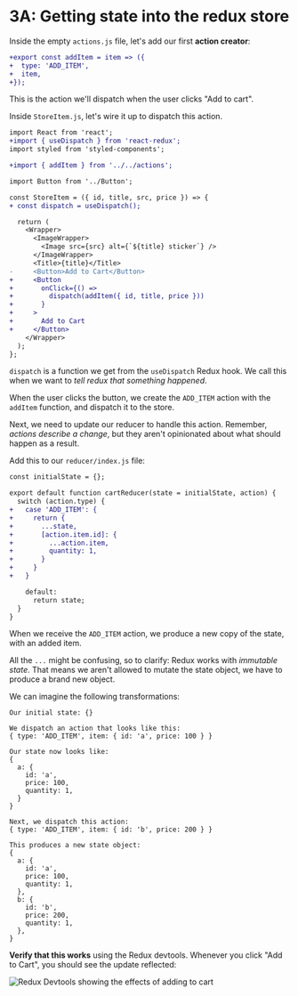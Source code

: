 # 3A: Getting state into the redux store

Inside the empty `actions.js` file, let's add our first **action creator**:

```diff
+export const addItem = item => ({
+  type: 'ADD_ITEM',
+  item,
+});
```

This is the action we'll dispatch when the user clicks "Add to cart".

Inside `StoreItem.js`, let's wire it up to dispatch this action.

```diff
import React from 'react';
+import { useDispatch } from 'react-redux';
import styled from 'styled-components';

+import { addItem } from '../../actions';

import Button from '../Button';

const StoreItem = ({ id, title, src, price }) => {
+ const dispatch = useDispatch();

  return (
    <Wrapper>
      <ImageWrapper>
        <Image src={src} alt={`${title} sticker`} />
      </ImageWrapper>
      <Title>{title}</Title>
-     <Button>Add to Cart</Button>
+     <Button
+       onClick={() =>
+         dispatch(addItem({ id, title, price }))
+       }
+     >
+       Add to Cart
+     </Button>
    </Wrapper>
  );
};
```

`dispatch` is a function we get from the `useDispatch` Redux hook. We call this when we want to _tell redux that something happened_.

When the user clicks the button, we create the `ADD_ITEM` action with the `addItem` function, and dispatch it to the store.

Next, we need to update our reducer to handle this action. Remember, _actions describe a change_, but they aren't opinionated about what should happen as a result.

Add this to our `reducer/index.js` file:

```diff
const initialState = {};

export default function cartReducer(state = initialState, action) {
  switch (action.type) {
+   case 'ADD_ITEM': {
+     return {
+       ...state,
+       [action.item.id]: {
+         ...action.item,
+         quantity: 1,
+       }
+     }
+   }

    default:
      return state;
  }
}
```

When we receive the `ADD_ITEM` action, we produce a new copy of the state, with an added item.

All the `...` might be confusing, so to clarify: Redux works with _immutable state_. That means we aren't allowed to mutate the state object, we have to produce a brand new object.

We can imagine the following transformations:

```
Our initial state: {}

We dispatch an action that looks like this:
{ type: 'ADD_ITEM', item: { id: 'a', price: 100 } }

Our state now looks like:
{
  a: {
    id: 'a',
    price: 100,
    quantity: 1,
  }
}

Next, we dispatch this action:
{ type: 'ADD_ITEM', item: { id: 'b', price: 200 } }

This produces a new state object:
{
  a: {
    id: 'a',
    price: 100,
    quantity: 1,
  },
  b: {
    id: 'b',
    price: 200,
    quantity: 1,
  },
}
```

**Verify that this works** using the Redux devtools. Whenever you click "Add to Cart", you should see the update reflected:

![Redux Devtools showing the effects of adding to cart](../__lecture/assets/cart-devtools.gif)
